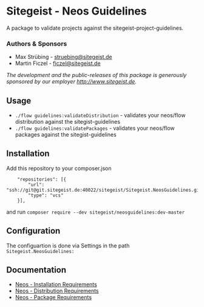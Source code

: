 # Sitegeist - Neos Guidelines

A package to validate projects against the sitegeist-project-guidelines.

### Authors & Sponsors

* Max Strübing - struebing@sitegeist.de
* Martin Ficzel - ficzel@sitegeist.de

*The development and the public-releases of this package is generously sponsored
by our employer http://www.sitegeist.de.*

## Usage

- `./flow guidelines:validateDistribution` - validates your neos/flow distribution against the sitegist-guidelines
- `./flow guidelines:validatePackages` - validates your neos/flow packages against the sitegist-guidelines

## Installation

Add this repository to your composer.json
```
    "repositories": [{
        "url": "ssh://git@git.sitegeist.de:40022/sitegeist/Sitegeist.NeosGuidelines.git",
        "type": "vcs"
    }],
```

and run `composer require --dev sitegeist/neosguidelines:dev-master`

## Configuration
 
The configuartion is done via Settings in the path `Sitegeist.NeosGuidelines:`

## Documentation
 
-  [Neos - Installation Requirements](Documentation/InstallationRequirements.md)
-  [Neos - Distribution Requirements](Documentation/DistributionRequirements.md)
-  [Neos - Package Requirements](Documentation/PackageRequirements.md)

 

